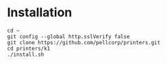 # Installation

```
cd ~
git config --global http.sslVerify false
git clone https://github.com/pellcorp/printers.git
cd printers/k1
./install.sh
```

